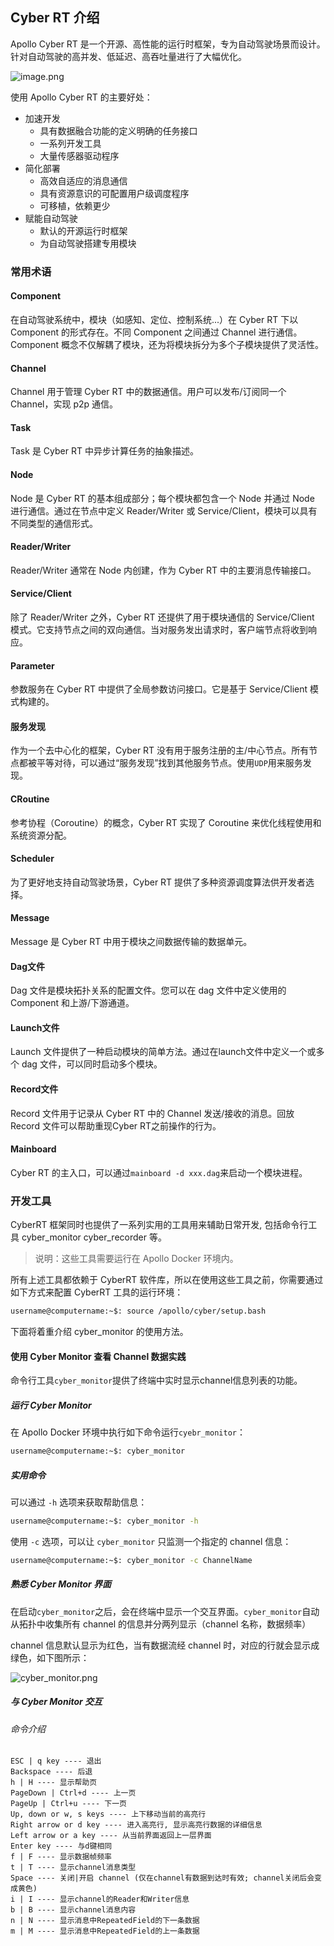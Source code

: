 ## Cyber RT 介绍

Apollo Cyber RT 是一个开源、高性能的运行时框架，专为自动驾驶场景而设计。针对自动驾驶的高并发、低延迟、高吞吐量进行了大幅优化。

![image.png](https://bce.bdstatic.com/doc/Apollo-Homepage-Document/Apollo_Doc_CN_8_0/image_36f0fb8.png)

使用 Apollo Cyber RT 的主要好处：

- 加速开发
  - 具有数据融合功能的定义明确的任务接口
  - 一系列开发工具
  - 大量传感器驱动程序
- 简化部署
  - 高效自适应的消息通信
  - 具有资源意识的可配置用户级调度程序
  - 可移植，依赖更少
- 赋能自动驾驶
  - 默认的开源运行时框架
  - 为自动驾驶搭建专用模块

### 常用术语

#### Component

在自动驾驶系统中，模块（如感知、定位、控制系统...）在 Cyber RT 下以 Component 的形式存在。不同 Component 之间通过 Channel 进行通信。Component 概念不仅解耦了模块，还为将模块拆分为多个子模块提供了灵活性。

#### Channel

Channel 用于管理 Cyber RT 中的数据通信。用户可以发布/订阅同一个 Channel，实现 p2p 通信。

#### Task

Task 是 Cyber RT 中异步计算任务的抽象描述。

#### Node

Node 是 Cyber RT 的基本组成部分；每个模块都包含一个 Node 并通过 Node 进行通信。通过在节点中定义 Reader/Writer 或 Service/Client，模块可以具有不同类型的通信形式。

#### Reader/Writer

Reader/Writer 通常在 Node 内创建，作为 Cyber RT 中的主要消息传输接口。

#### Service/Client

除了 Reader/Writer 之外，Cyber RT 还提供了用于模块通信的 Service/Client 模式。它支持节点之间的双向通信。当对服务发出请求时，客户端节点将收到响应。

#### Parameter

参数服务在 Cyber RT 中提供了全局参数访问接口。它是基于 Service/Client 模式构建的。

#### 服务发现

作为一个去中心化的框架，Cyber RT 没有用于服务注册的主/中心节点。所有节点都被平等对待，可以通过“服务发现”找到其他服务节点。使用`UDP`用来服务发现。

#### CRoutine

参考协程（Coroutine）的概念，Cyber RT 实现了 Coroutine 来优化线程使用和系统资源分配。

#### Scheduler

为了更好地支持自动驾驶场景，Cyber RT 提供了多种资源调度算法供开发者选择。

#### Message

Message 是 Cyber RT 中用于模块之间数据传输的数据单元。

#### Dag文件

Dag 文件是模块拓扑关系的配置文件。您可以在 dag 文件中定义使用的 Component 和上游/下游通道。

#### Launch文件

Launch 文件提供了一种启动模块的简单方法。通过在launch文件中定义一个或多个 dag 文件，可以同时启动多个模块。

#### Record文件

Record 文件用于记录从 Cyber RT 中的 Channel 发送/接收的消息。回放 Record 文件可以帮助重现Cyber RT之前操作的行为。

#### Mainboard

Cyber RT 的主入口，可以通过`mainboard -d xxx.dag`来启动一个模块进程。

### 开发工具

CyberRT 框架同时也提供了一系列实用的工具用来辅助日常开发, 包括命令行工具 cyber_monitor cyber_recorder 等。

> 说明：这些工具需要运行在 Apollo Docker 环境内。

所有上述工具都依赖于 CyberRT 软件库，所以在使用这些工具之前，你需要通过如下方式来配置 CyberRT 工具的运行环境：

```bash
username@computername:~$: source /apollo/cyber/setup.bash
```

下面将着重介绍 cyber_monitor 的使用方法。

#### 使用 Cyber Monitor 查看 Channel 数据实践

命令行工具`cyber_monitor`提供了终端中实时显示channel信息列表的功能。

##### 运行 Cyber Monitor

在 Apollo Docker 环境中执行如下命令运行`cyebr_monitor`：

```bash
username@computername:~$: cyber_monitor
```

##### 实用命令

可以通过 `-h` 选项来获取帮助信息：

```bash
username@computername:~$: cyber_monitor -h
```

使用 `-c` 选项，可以让 `cyber_monitor` 只监测一个指定的 channel 信息：

```bash
username@computername:~$: cyber_monitor -c ChannelName
```

##### 熟悉 Cyber Monitor 界面

在启动`cyber_monitor`之后，会在终端中显示一个交互界面。`cyber_monitor`自动从拓扑中收集所有 channel 的信息并分两列显示（channel 名称，数据频率）

channel 信息默认显示为红色，当有数据流经 channel 时，对应的行就会显示成绿色，如下图所示：

![cyber_monitor.png](https://bce.bdstatic.com/doc/Apollo-Homepage-Document/Apollo_Doc_CN_6_0/cyber_monitor_4365395.png)

##### 与 Cyber Monitor 交互

###### 命令介绍

```
ESC | q key ---- 退出
Backspace ---- 后退
h | H ---- 显示帮助页
PageDown | Ctrl+d ---- 上一页
PageUp | Ctrl+u ---- 下一页
Up, down or w, s keys ---- 上下移动当前的高亮行
Right arrow or d key ---- 进入高亮行, 显示高亮行数据的详细信息
Left arrow or a key ---- 从当前界面返回上一层界面
Enter key ---- 与d键相同
f | F ---- 显示数据帧频率
t | T ---- 显示channel消息类型
Space ---- 关闭|开启 channel (仅在channel有数据到达时有效; channel关闭后会变成黄色)
i | I ---- 显示channel的Reader和Writer信息
b | B ---- 显示channel消息内容
n | N ---- 显示消息中RepeatedField的下一条数据
m | M ---- 显示消息中RepeatedField的上一条数据
```
